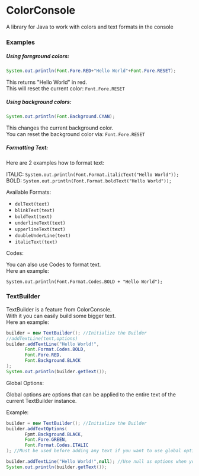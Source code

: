 # ColorConsole
 A library for Java to work with colors and text formats in the console

### Examples
##### Using foreground colors:
```Java
System.out.println(Font.Fore.RED+"Hello World"+Font.Fore.RESET);
```
This returns "Hello World" in red.  
This will reset the current color: `Font.Fore.RESET`

##### Using background colors:
```Java
System.out.println(Font.Background.CYAN);
```
This changes the current background color.  
You can reset the background color via: `Font.Fore.RESET`

##### Formatting Text:
Here are 2 examples how to format text:    
  
ITALIC: `System.out.println(Font.Format.italicText("Hello World"));`  
BOLD: `System.out.println(Font.Format.boldText("Hello World"));`

Available Formats:
- `delText(text)`
- `blinkText(text)`
- `boldText(text)`
- `underlineText(text)`
- `upperlineText(text)`
- `doubleUnderLine(text)`
- `italicText(text)`

Codes:  
  
You can also use Codes to format text.  
Here an example:

`System.out.println(Font.Format.Codes.BOLD + "Hello World");`

### TextBuilder
TextBuilder is a feature from ColorConsole.  
With it you can easily build some bigger text.  
Here an example:
```Java
builder = new TextBuilder(); //Initialize the Builder
//addTextLine(text,options)
builder.addTextLine("Hello World!",
       Font.Format.Codes.BOLD,
       Font.Fore.RED,
       Font.Background.BLACK
);
System.out.println(builder.getText());
```

Global Options:  
  
Global options are options that can be applied to the entire text of the current TextBuilder instance.  
  
Example:
```Java
builder = new TextBuilder(); //Initialize the Builder
builder.addTextOptions(
       Fpmt.Background.BLACK,
       Font.Fore.GREEN,
       Font.Format.Codes.ITALIC
); //Must be used before adding any text if you want to use global options

builder.addTextLine("Hello World!",null); //Use null as options when you dont want any options
System.out.println(builder.getText());
```
